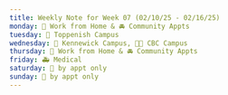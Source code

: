 ```yaml
---
title: Weekly Note for Week 07 (02/10/25 - 02/16/25)
monday: 🏡 Work from Home & 🚘 Community Appts
tuesday: 🏫 Toppenish Campus
wednesday: 🏫 Kennewick Campus, 🌃🏫 CBC Campus
thursday: 🏡 Work from Home & 🚘 Community Appts
friday: 🚑 Medical
saturday: 🫥 by appt only
sunday: 🫥 by appt only
---
```

